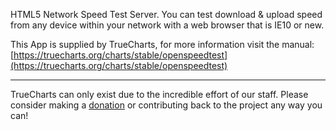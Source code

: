 HTML5 Network Speed Test Server. You can test download & upload speed from any device within your network with a web browser that is IE10 or new.

This App is supplied by TrueCharts, for more information visit the manual: [https://truecharts.org/charts/stable/openspeedtest](https://truecharts.org/charts/stable/openspeedtest)

---

TrueCharts can only exist due to the incredible effort of our staff.
Please consider making a [donation](https://truecharts.org/sponsor) or contributing back to the project any way you can!
